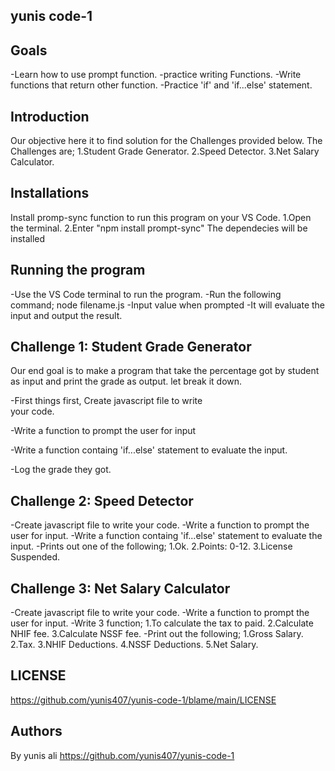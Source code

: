 ## yunis code-1
## Goals

-Learn how to use prompt function.
-practice writing Functions.
-Write functions that return other function.
-Practice 'if' and 'if...else' statement.

## Introduction

Our objective here it to find solution for the Challenges provided below.
The Challenges are;
1.Student Grade Generator.
2.Speed Detector.
3.Net Salary Calculator. 

## Installations

Install promp-sync function to run this program on your VS Code.
1.Open the terminal.
2.Enter "npm install prompt-sync"
The dependecies will be installed

## Running the program

-Use the VS Code terminal to run the program.
-Run the following command;
    node filename.js
-Input value when prompted
-It will evaluate the input and output the result.


## Challenge 1: Student Grade Generator

Our end goal is to make a program that take the percentage got by student as input and print the grade as output.
let break it down.

-First things first, Create javascript file to write  
your code.

-Write a function to prompt the user for input 

-Write a function containg 'if...else' statement to evaluate the input.

-Log the grade they got.

## Challenge 2: Speed Detector

-Create javascript file to write your code.
-Write a function to prompt the user for input.
-Write a function containg 'if...else' statement to evaluate the input.
-Prints out one of the following;
 1.Ok.
 2.Points: 0-12.
 3.License Suspended.

## Challenge 3: Net Salary Calculator

-Create javascript file to write your code.
-Write a function to prompt the user for input.
-Write 3 function;
 1.To calculate the tax to paid.
 2.Calculate NHIF fee.
 3.Calculate NSSF fee.
-Print out the following;
 1.Gross Salary.
 2.Tax.
 3.NHIF Deductions.
 4.NSSF Deductions.
 5.Net Salary.

 ## LICENSE

https://github.com/yunis407/yunis-code-1/blame/main/LICENSE

## Authors

By yunis ali
https://github.com/yunis407/yunis-code-1